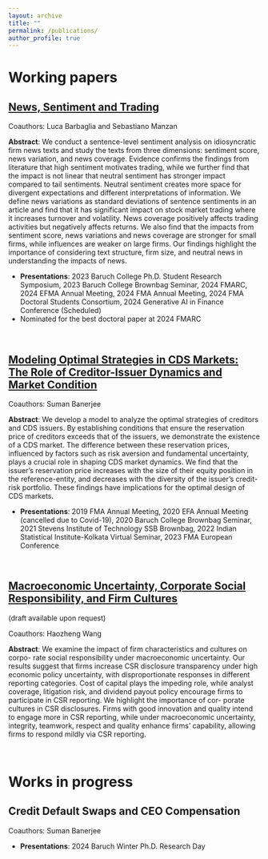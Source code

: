 ```yaml
---
layout: archive
title: ""
permalink: /publications/
author_profile: true
---
```


Working papers
===============

## [News, Sentiment and Trading](https://papers.ssrn.com/sol3/papers.cfm?abstract_id=4966869)

Coauthors: Luca Barbaglia and Sebastiano Manzan

**Abstract**: We conduct a sentence-level sentiment analysis on idiosyncratic firm news texts and study the texts from three dimensions: sentiment score, news variation, and news coverage. Evidence confirms the findings from literature that high sentiment motivates trading, while we further find that the impact is not linear that neutral sentiment has stronger impact compared to tail sentiments. Neutral sentiment creates more space for divergent expectations and different interpretations of information. We define news variations as standard deviations of sentence sentiments in an article and find that it has significant impact on stock market trading where it increases turnover and volatility. News coverage positively affects trading activities but negatively affects returns. We also find that the impacts from sentiment score, news variations and news coverage are stronger for small firms, while influences are weaker on large firms. Our findings highlight the importance of considering text structure, firm size, and neutral news in understanding the impacts of news.

- **Presentations**: 2023 Baruch College Ph.D. Student Research Symposium, 2023 Baruch College Brownbag Seminar, 2024 FMARC, 2024 EFMA Annual Meeting, 2024 FMA Annual Meeting, 2024 FMA Doctoral Students Consortium, 2024 Generative AI in Finance Conference (Scheduled)
- Nominated for the best doctoral paper at 2024 FMARC

<p>&nbsp;</p>

## [Modeling Optimal Strategies in CDS Markets: The Role of Creditor-Issuer Dynamics and Market Condition](https://papers.ssrn.com/sol3/papers.cfm?abstract_id=4967908)

Coauthors: Suman Banerjee

**Abstract**: We develop a model to analyze the optimal strategies of creditors and CDS issuers. By establishing conditions that ensure the reservation price of creditors exceeds that of the issuers, we demonstrate the existence of a CDS market. The difference between these reservation prices, influenced by factors such as risk aversion and fundamental uncertainty, plays a crucial role in shaping CDS market dynamics. We find that the issuer’s reservation price increases with the size of their equity position in the reference-entity, and decreases with the diversity of the issuer’s credit-risk portfolio. These findings have implications for the optimal design of CDS markets.

- **Presentations**: 2019 FMA Annual Meeting, 2020 EFA Annual Meeting (cancelled due to Covid-19), 2020 Baruch College Brownbag Seminar, 2021 Stevens Institute of Technology SSB Brownbag, 2022 Indian Statistical Institute-Kolkata Virtual Seminar, 2023 FMA European Conference

<p>&nbsp;</p>

## [Macroeconomic Uncertainty, Corporate Social Responsibility, and Firm Cultures]()

(draft available upon request)

Coauthors: Haozheng Wang

**Abstract**: We examine the impact of firm characteristics and cultures on corpo- rate social responsibility under macroeconomic uncertainty. Our results suggest that firms increase CSR disclosure transparency under high economic policy uncertainty, with disproportionate responses in different reporting categories. Cost of capital plays the impeding role, while analyst coverage, litigation risk, and dividend payout policy encourage firms to participate in CSR reporting. We highlight the importance of cor- porate cultures in CSR disclosures. Firms with good innovation and quality intend to engage more in CSR reporting, while under macroeconomic uncertainty, integrity, teamwork, respect and quality enhance firms’ capability, allowing firms to respond mildly via CSR reporting.

<p>&nbsp;</p>

Works in progress
===============

## Credit Default Swaps and CEO Compensation

Coauthors: Suman Banerjee

- **Presentations**: 2024 Baruch Winter Ph.D. Research Day

<p>&nbsp;</p>


